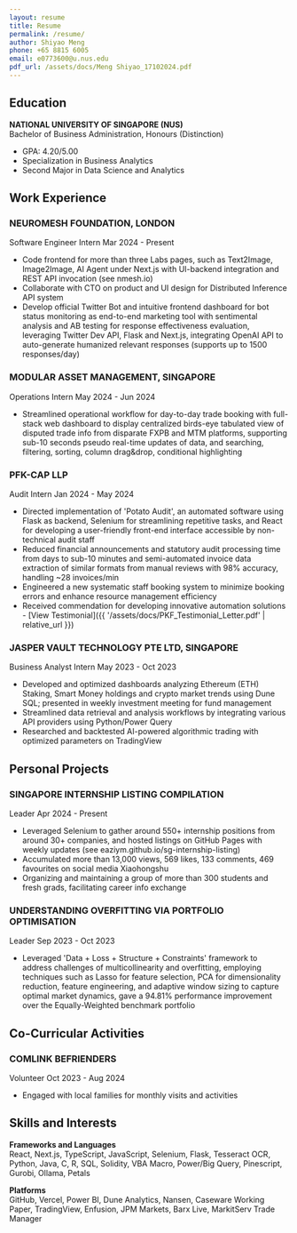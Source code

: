```yaml
---
layout: resume
title: Resume
permalink: /resume/
author: Shiyao Meng
phone: +65 8815 6005
email: e0773600@u.nus.edu
pdf_url: /assets/docs/Meng Shiyao_17102024.pdf
---
```


## Education

**NATIONAL UNIVERSITY OF SINGAPORE (NUS)**  
Bachelor of Business Administration, Honours (Distinction)

- GPA: 4.20/5.00
- Specialization in Business Analytics
- Second Major in Data Science and Analytics

## Work Experience

### NEUROMESH FOUNDATION, LONDON

<div class="job-title">
  <span>Software Engineer Intern</span>
  <span>Mar 2024 - Present</span>
</div>

- Code frontend for more than three Labs pages, such as Text2Image, Image2Image, AI Agent under Next.js with UI-backend integration and REST API invocation (see nmesh.io)
- Collaborate with CTO on product and UI design for Distributed Inference API system
- Develop official Twitter Bot and intuitive frontend dashboard for bot status monitoring as end-to-end marketing tool with sentimental analysis and AB testing for response effectiveness evaluation, leveraging Twitter Dev API, Flask and Next.js, integrating OpenAI API to auto-generate humanized relevant responses (supports up to 1500 responses/day)

### MODULAR ASSET MANAGEMENT, SINGAPORE

<div class="job-title">
  <span>Operations Intern</span>
  <span>May 2024 - Jun 2024</span>
</div>

- Streamlined operational workflow for day-to-day trade booking with full-stack web dashboard to display centralized birds-eye tabulated view of disputed trade info from disparate FXPB and MTM platforms, supporting sub-10 seconds pseudo real-time updates of data, and searching, filtering, sorting, column drag&drop, conditional highlighting

### PFK-CAP LLP

<div class="job-title">
  <span>Audit Intern</span>
  <span>Jan 2024 - May 2024</span>
</div>

- Directed implementation of 'Potato Audit', an automated software using Flask as backend, Selenium for streamlining repetitive tasks, and React for developing a user-friendly front-end interface accessible by non-technical audit staff
- Reduced financial announcements and statutory audit processing time from days to sub-10 minutes and semi-automated invoice data extraction of similar formats from manual reviews with 98% accuracy, handling ~28 invoices/min
- Engineered a new systematic staff booking system to minimize booking errors and enhance resource management efficiency
- Received commendation for developing innovative automation solutions - [View Testimonial]({{ '/assets/docs/PKF_Testimonial_Letter.pdf' | relative_url }})

### JASPER VAULT TECHNOLOGY PTE LTD, SINGAPORE

<div class="job-title">
  <span>Business Analyst Intern</span>
  <span>May 2023 - Oct 2023</span>
</div>

- Developed and optimized dashboards analyzing Ethereum (ETH) Staking, Smart Money holdings and crypto market trends using Dune SQL; presented in weekly investment meeting for fund management
- Streamlined data retrieval and analysis workflows by integrating various API providers using Python/Power Query
- Researched and backtested AI-powered algorithmic trading with optimized parameters on TradingView

## Personal Projects

### SINGAPORE INTERNSHIP LISTING COMPILATION

<div class="job-title">
  <span>Leader</span>
  <span>Apr 2024 - Present</span>
</div>

- Leveraged Selenium to gather around 550+ internship positions from around 30+ companies, and hosted listings on GitHub Pages with weekly updates (see eaziym.github.io/sg-internship-listing)
- Accumulated more than 13,000 views, 569 likes, 133 comments, 469 favourites on social media Xiaohongshu
- Organizing and maintaining a group of more than 300 students and fresh grads, facilitating career info exchange

### UNDERSTANDING OVERFITTING VIA PORTFOLIO OPTIMISATION

<div class="job-title">
  <span>Leader</span>
  <span>Sep 2023 - Oct 2023</span>
</div>

- Leveraged 'Data + Loss + Structure + Constraints' framework to address challenges of multicollinearity and overfitting, employing techniques such as Lasso for feature selection, PCA for dimensionality reduction, feature engineering, and adaptive window sizing to capture optimal market dynamics, gave a 94.81% performance improvement over the Equally-Weighted benchmark portfolio

## Co-Curricular Activities

### COMLINK BEFRIENDERS

<div class="job-title">
  <span>Volunteer</span>
  <span>Oct 2023 - Aug 2024</span>
</div>

- Engaged with local families for monthly visits and activities

## Skills and Interests

**Frameworks and Languages**  
React, Next.js, TypeScript, JavaScript, Selenium, Flask, Tesseract OCR, Python, Java, C, R, SQL, Solidity, VBA Macro, Power/Big Query, Pinescript, Gurobi, Ollama, Petals

**Platforms**  
GitHub, Vercel, Power BI, Dune Analytics, Nansen, Caseware Working Paper, TradingView, Enfusion, JPM Markets, Barx Live, MarkitServ Trade Manager
